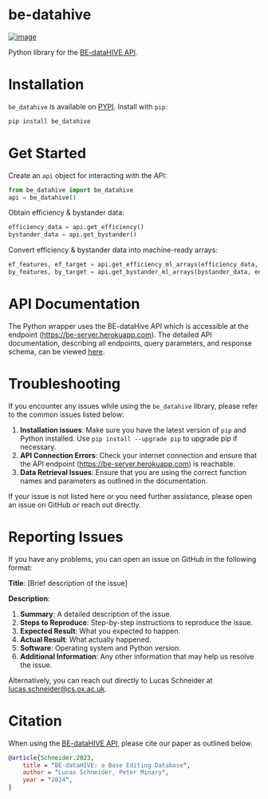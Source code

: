 # be-datahive

[![image](https://img.shields.io/pypi/v/be_datahive.svg)](https://pypi.python.org/pypi/be_datahive)
 
Python library for the [BE-dataHIVE
API](https://be-datahive.com/documentation.html).

# Installation

`be_datahive` is available on
[PYPI](https://pypi.python.org/pypi/be_datahive/). Install with `pip`:

``` bash
pip install be_datahive
```

# Get Started

Create an `api` object for interacting with the API:

``` python
from be_datahive import be_datahive
api = be_datahive()
```

Obtain efficiency & bystander data:

``` python
efficiency_data = api.get_efficiency()
bystander_data = api.get_bystander()
```

Convert efficiency & bystander data into machine-ready arrays:

``` python
ef_features, ef_target = api.get_efficiency_ml_arrays(efficiency_data, encoding='one-hot')
by_features, by_target = api.get_bystander_ml_arrays(bystander_data, encoding='one-hot')
```
# API Documentation

The Python wrapper uses the BE-dataHive API which is accessible at the endpoint (https://be-server.herokuapp.com). 
The detailed API documentation, describing all endpoints, query parameters, and response schema, can be viewed [here](https://be-datahive.com/documentation.html).


# Troubleshooting

If you encounter any issues while using the `be_datahive` library, please refer to the common issues listed below:

1. **Installation issues**: Make sure you have the latest version of `pip` and Python installed. Use `pip install --upgrade pip` to upgrade pip if necessary.
2. **API Connection Errors**: Check your internet connection and ensure that the API endpoint (https://be-server.herokuapp.com) is reachable.
3. **Data Retrieval Issues**: Ensure that you are using the correct function names and parameters as outlined in the documentation.

If your issue is not listed here or you need further assistance, please open an issue on GitHub or reach out directly.

# Reporting Issues

If you have any problems, you can open an issue on GitHub in the following format:

**Title**: [Brief description of the issue]

**Description**:
1. **Summary**: A detailed description of the issue.
2. **Steps to Reproduce**: Step-by-step instructions to reproduce the issue.
3. **Expected Result**: What you expected to happen.
4. **Actual Result**: What actually happened.
5. **Software**: Operating system and Python version.
6. **Additional Information**: Any other information that may help us resolve the issue.

Alternatively, you can reach out directly to Lucas Schneider at [lucas.schneider@cs.ox.ac.uk](mailto:lucas.schneider@cs.ox.ac.uk).


# Citation
When using the [BE-dataHIVE
API](https://be-datahive.com/documentation.html), please cite our paper as outlined below. 

```bibtex
@article{Schneider.2023,
    title = "BE-dataHIVE: a Base Editing Database",
    author = "Lucas Schneider, Peter Minary",
    year = "2024",
}
```
